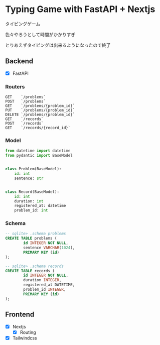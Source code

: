 # Typing Game with FastAPI + Nextjs

タイピングゲーム

色々やろうとして時間がかかりすぎ

とりあえずタイピングは出来るようになったので終了


## Backend

- [x] FastAPI


### Routers

```
GET    `/problems`
POST   `/problems`
GET    `/problems/{problem_id}`
PUT    `/problems/{problem_id}`
DELETE `/problems/{problem_id}`
GET    `/records`
POST   `/records`
GET    `/records/{record_id}`
```


### Model

```python
from datetime import datetime
from pydantic import BaseModel


class Problem(BaseModel):
    id: int
    sentence: str


class Record(BaseModel):
    id: int
    duration: int
    registered_at: datetime
    problem_id: int
```


### Schema

```sql
-- sqlite> .schema problems
CREATE TABLE problems (
        id INTEGER NOT NULL,
        sentence VARCHAR(1024),
        PRIMARY KEY (id)
);

-- sqlite> .schema records
CREATE TABLE records (
        id INTEGER NOT NULL,
        duration INTEGER,
        registered_at DATETIME,
        problem_id INTEGER,
        PRIMARY KEY (id)
);
```


## Frontend

- [x] Nextjs
  - [x] Routing
- [x] Tailwindcss
